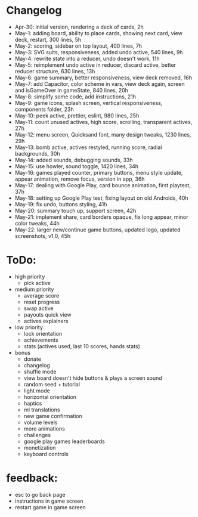 # Changelog

- Apr-30: initial version, rendering a deck of cards, 2h
- May-1: adding board, ability to place cards, showing next card, view deck, restart, 300 lines, 5h
- May-2: scoring, sidebar on top layout, 400 lines, 7h
- May-3: SVG suits, responsiveness, added undo active, 540 lines, 9h
- May-4: rewrite state into a reducer, undo doesn't work, 11h
- May-5: reimplement undo active in reducer, discard active, better reducer structure, 630 lines, 13h
- May-6: game summary, better responsiveness, view deck removed, 16h
- May-7: add Capacitor, color scheme in vars, view deck again, screen and isGameOver in gameState, 840 lines, 20h
- May-8: simplify some code, add instructions, 21h
- May-9: game icons, splash screen, vertical responsiveness, components folder, 23h
- May-10: peek active, prettier, eslint, 980 lines, 25h
- May-11: count unused actives, high score, scrolling, transparent actives, 27h
- May-12: menu screen, Quicksand font, many design tweaks, 1230 lines, 29h
- May-13: bomb active, actives restyled, running score, radial backgrounds, 30h
- May-14: added sounds, debugging sounds, 33h
- May-15: use howler, sound toggle, 1420 lines, 34h
- May-16: games played counter, primary buttons, menu style update, appear animation, remove focus, version in app, 36h
- May-17: dealing with Google Play, card bounce animation, first playtest, 37h
- May-18: setting up Google Play test, fixing layout on old Androids, 40h
- May-19: fix undo, buttons styling, 41h
- May-20: summary touch up, support screen, 42h
- May-21: implement share, card borders opaque, fix long appear, minor color tweaks, 44h
- May-22: larger new/continue game buttons, updated logo, updated screenshots, v1.0, 45h

# ToDo:

- high priority
  - pick active
- medium priority
  - average score
  - reset progress
  - swap active
  - payouts quick view
  - actives explainers
- low priority
  - lock orientation
  - achievements
  - stats (actives used, last 10 scores, hands stats)
- bonus
  - donate
  - changelog
  - shuffle mode
  - view board doesn't hide buttons & plays a screen sound
  - random seed + tutorial
  - light mode
  - horizontal orientation
  - haptics
  - ml translations
  - new game confirmation
  - volume levels
  - more animations
  - challenges
  - google play games leaderboards
  - monetization
  - keyboard controls

# feedback:

- esc to go back page
- instructions in game screen
- restart game in game screen
